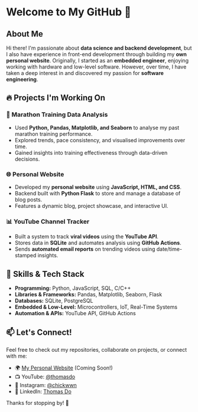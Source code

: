 # Welcome to My GitHub 👋

## About Me

Hi there! I'm passionate about **data science and backend development**, but I also have experience in front-end development through building my **own personal website**. Originally, I started as an **embedded engineer**, enjoying working with hardware and low-level software. However, over time, I have taken a deep interest in and discovered my passion for **software engineering**.

## 🔥 Projects I'm Working On

### 🏃 Marathon Training Data Analysis
- Used **Python, Pandas, Matplotlib, and Seaborn** to analyse my past marathon training performance.
- Explored trends, pace consistency, and visualised improvements over time.
- Gained insights into training effectiveness through data-driven decisions.

### 🌐 Personal Website
- Developed my **personal website** using **JavaScript, HTML, and CSS**.
- Backend built with **Python Flask** to store and manage a database of blog posts.
- Features a dynamic blog, project showcase, and interactive UI.

### 📊 YouTube Channel Tracker
- Built a system to track **viral videos** using the **YouTube API**.
- Stores data in **SQLite** and automates analysis using **GitHub Actions**.
- Sends **automated email reports** on trending videos using date/time-stamped insights.

## 🚀 Skills & Tech Stack
- **Programming:** Python, JavaScript, SQL, C/C++
- **Libraries & Frameworks:** Pandas, Matplotlib, Seaborn, Flask
- **Databases:** SQLite, PostgreSQL
- **Embedded & Low-Level:** Microcontrollers, IoT, Real-Time Systems
- **Automation & APIs:** YouTube API, GitHub Actions

## 📫 Let's Connect!
Feel free to check out my repositories, collaborate on projects, or connect with me:
- 🌍 [My Personal Website](www.thomasdo.io) (Coming Soon!)
- 📺 YouTube: [@thomasdo](www.youtube.com.thomasdo)
- 📸 Instagram: [@chickwwn](www.instagram.com/chickwwn)
- 💼 LinkedIn: [Thomas Do](www.linkedin.com/in/thomas-do-b0b9b5169)

Thanks for stopping by! 🚀
